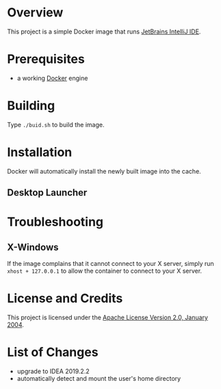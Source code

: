 # Overview
This project is a simple Docker image that runs [JetBrains IntelliJ IDE](http://www.jetbrains.com/).

# Prerequisites
* a working [Docker](http://docker.io) engine

# Building
Type `./buid.sh` to build the image.

# Installation
Docker will automatically install the newly built image into the cache.

## Desktop Launcher

# Troubleshooting

## X-Windows
If the image complains that it cannot connect to your X server, simply run `xhost + 127.0.0.1` to allow the container to connect
to your X server.

# License and Credits
This project is licensed under the [Apache License Version 2.0, January 2004](http://www.apache.org/licenses/).

# List of Changes
* upgrade to IDEA 2019.2.2
* automatically detect and mount the user's home directory
